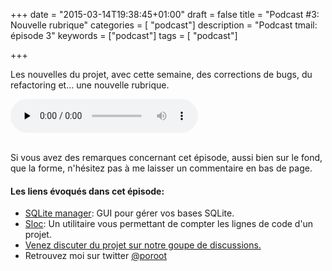 +++
date = "2015-03-14T19:38:45+01:00"
draft = false
title = "Podcast #3: Nouvelle rubrique"
categories = [ "podcast"]
description = "Podcast tmail: épisode 3"
keywords = ["podcast"]
tags = [ "podcast"]

+++

Les nouvelles du projet, avec cette semaine, des corrections de bugs, du refactoring et... une nouvelle rubrique.
<div class="player">
    <audio controls preload="none">
        <!-- Audio files -->
        <source src="http://podcasts.toorop.fr/tmail/ep3-2.mp3" type="audio/mp3">
        <!-- Fallback for browsers that don't support the <audio> element -->
        <div>
            <a href="http://podcasts.toorop.fr/tmail/ep3-2.mp3">Download</a>
        </div>
    </audio>
</div>
<br>
<!--more-->

Si vous avez des remarques concernant cet épisode, aussi bien sur le fond, que la forme, n'hésitez pas à me laisser un commentaire en bas de page. 

#### Les liens évoqués dans cet épisode:

* <a href="https://addons.mozilla.org/fr/firefox/addon/sqlite-manager/" target="_blank">SQLite manager</a>: GUI pour gérer vos bases SQLite.
* <a href="https://github.com/flosse/sloc" target="_blank">Sloc</a>: Un utilitaire vous permettant de compter les lignes de code d'un projet.
* <a href="https://groups.google.com/forum/#!forum/tmail-dev" target="_blank">Venez discuter du projet sur notre goupe de discussions.</a>
* Retrouvez moi sur twitter <a href="https://twitter.com/poroot" target="_blank"> @poroot</a>